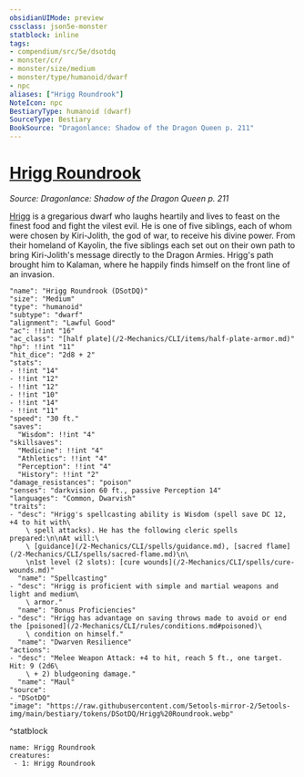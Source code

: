 ```yaml
---
obsidianUIMode: preview
cssclass: json5e-monster
statblock: inline
tags:
- compendium/src/5e/dsotdq
- monster/cr/
- monster/size/medium
- monster/type/humanoid/dwarf
- npc
aliases: ["Hrigg Roundrook"]
NoteIcon: npc
BestiaryType: humanoid (dwarf)
SourceType: Bestiary
BookSource: "Dragonlance: Shadow of the Dragon Queen p. 211"
---
```

# [Hrigg Roundrook](2-Mechanics/CLI/bestiary/npc/hrigg-roundrook-dsotdq.md)
*Source: Dragonlance: Shadow of the Dragon Queen p. 211*  

[Hrigg](/2-Mechanics/CLI/bestiary/npc/hrigg-roundrook-dsotdq.md) is a gregarious dwarf who laughs heartily and lives to feast on the finest food and fight the vilest evil. He is one of five siblings, each of whom were chosen by Kiri-Jolith, the god of war, to receive his divine power. From their homeland of Kayolin, the five siblings each set out on their own path to bring Kiri-Jolith's message directly to the Dragon Armies. Hrigg's path brought him to Kalaman, where he happily finds himself on the front line of an invasion.

```statblock
"name": "Hrigg Roundrook (DSotDQ)"
"size": "Medium"
"type": "humanoid"
"subtype": "dwarf"
"alignment": "Lawful Good"
"ac": !!int "16"
"ac_class": "[half plate](/2-Mechanics/CLI/items/half-plate-armor.md)"
"hp": !!int "11"
"hit_dice": "2d8 + 2"
"stats":
- !!int "14"
- !!int "12"
- !!int "12"
- !!int "10"
- !!int "14"
- !!int "11"
"speed": "30 ft."
"saves":
  "Wisdom": !!int "4"
"skillsaves":
  "Medicine": !!int "4"
  "Athletics": !!int "4"
  "Perception": !!int "4"
  "History": !!int "2"
"damage_resistances": "poison"
"senses": "darkvision 60 ft., passive Perception 14"
"languages": "Common, Dwarvish"
"traits":
- "desc": "Hrigg's spellcasting ability is Wisdom (spell save DC 12, +4 to hit with\
    \ spell attacks). He has the following cleric spells prepared:\n\nAt will:\
    \ [guidance](/2-Mechanics/CLI/spells/guidance.md), [sacred flame](/2-Mechanics/CLI/spells/sacred-flame.md)\n\
    \n1st level (2 slots): [cure wounds](/2-Mechanics/CLI/spells/cure-wounds.md)"
  "name": "Spellcasting"
- "desc": "Hrigg is proficient with simple and martial weapons and light and medium\
    \ armor."
  "name": "Bonus Proficiencies"
- "desc": "Hrigg has advantage on saving throws made to avoid or end the [poisoned](/2-Mechanics/CLI/rules/conditions.md#poisoned)\
    \ condition on himself."
  "name": "Dwarven Resilience"
"actions":
- "desc": "Melee Weapon Attack: +4 to hit, reach 5 ft., one target. Hit: 9 (2d6\
    \ + 2) bludgeoning damage."
  "name": "Maul"
"source":
- "DSotDQ"
"image": "https://raw.githubusercontent.com/5etools-mirror-2/5etools-img/main/bestiary/tokens/DSotDQ/Hrigg%20Roundrook.webp"
```
^statblock

```encounter-table
name: Hrigg Roundrook
creatures:
 - 1: Hrigg Roundrook
```